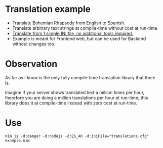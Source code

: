 # Translation example

- Translate Bohemian Rhapsody from English to Spanish.
- Translate arbitrary text strings at compile-time without cost at run-time.
- [Translate from 1 simple INI file, no additional tools required.](https://github.com/juancarlospaco/examples-ignore/blob/nim/translation/translations.cfg)
- Example is meant for Frontend web, but can be used for Backend without changes too.


# Observation

As far as I know is the only fully compile-time translation library that there is.

Imagine if your server shows translated text a million times per hour,
therefore you are doing a million translations per hour at run-time,
this library does it at compile-time instead with zero cost at run-time.


# Use

`nim js -d:danger -d:nodejs -d:ES_AR -d:iniFile="translations.cfg" example.nim`
